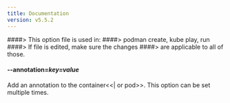 ```yaml
---
title: Documentation
version: v5.5.2
---
```


####> This option file is used in:
####>   podman create, kube play, run
####> If file is edited, make sure the changes
####> are applicable to all of those.
#### **--annotation**=*key=value*

Add an annotation to the container<<| or pod>>. This option can be set multiple times.
